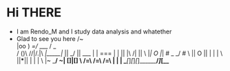 # Hi THERE
* I am Rendo_M and I study data analysis and whatether
* Glad to see you here
                                                    /~\
                                                   |oo )
                                                   _\=/_
                                   ___            /  _  \
                                  / ()\          //|/.\|\\
                                _|_____|_       ||  \_/  ||
___                            | | === | |      || |\ /| ||
    \                          |_|  O  |_|       # \_ _/ #
      \                         ||  O  ||          | | |
        \                       ||__*__||          | | |
          \                    |~ \___/ ~|         []|[]
____________\                  /=\ /=\ /=\         | | |
              \________________[_]_[_]_[_]________/_]_[_\___




